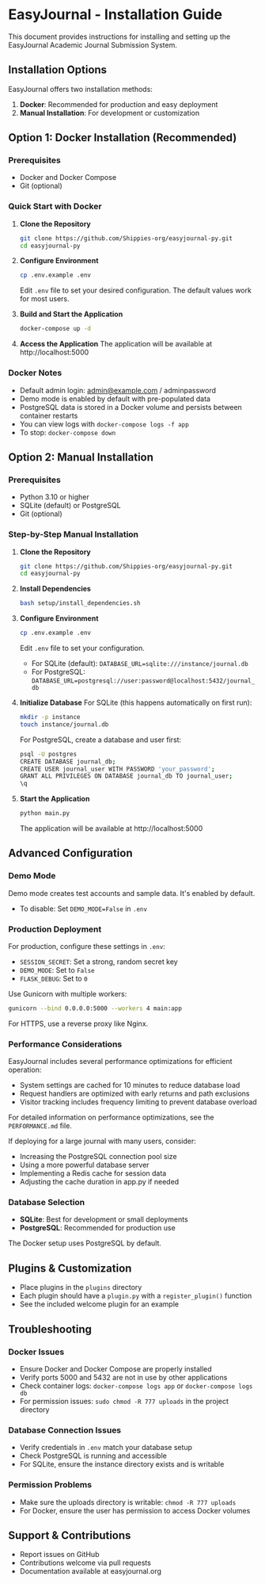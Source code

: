 # EasyJournal - Installation Guide

This document provides instructions for installing and setting up the EasyJournal Academic Journal Submission System.

## Installation Options

EasyJournal offers two installation methods:
1. **Docker**: Recommended for production and easy deployment
2. **Manual Installation**: For development or customization

## Option 1: Docker Installation (Recommended)

### Prerequisites
- Docker and Docker Compose
- Git (optional)

### Quick Start with Docker

1. **Clone the Repository**
   ```bash
   git clone https://github.com/Shippies-org/easyjournal-py.git
   cd easyjournal-py
   ```

2. **Configure Environment**
   ```bash
   cp .env.example .env
   ```
   Edit `.env` file to set your desired configuration. The default values work for most users.

3. **Build and Start the Application**
   ```bash
   docker-compose up -d
   ```

4. **Access the Application**
   The application will be available at http://localhost:5000

### Docker Notes
- Default admin login: admin@example.com / adminpassword
- Demo mode is enabled by default with pre-populated data
- PostgreSQL data is stored in a Docker volume and persists between container restarts
- You can view logs with `docker-compose logs -f app`
- To stop: `docker-compose down`

## Option 2: Manual Installation

### Prerequisites
- Python 3.10 or higher
- SQLite (default) or PostgreSQL
- Git (optional)

### Step-by-Step Manual Installation

1. **Clone the Repository**
   ```bash
   git clone https://github.com/Shippies-org/easyjournal-py.git
   cd easyjournal-py
   ```

2. **Install Dependencies**
   ```bash
   bash setup/install_dependencies.sh
   ```

3. **Configure Environment**
   ```bash
   cp .env.example .env
   ```
   Edit `.env` file to set your configuration.
   - For SQLite (default): `DATABASE_URL=sqlite:///instance/journal.db`
   - For PostgreSQL: `DATABASE_URL=postgresql://user:password@localhost:5432/journal_db`

4. **Initialize Database**
   For SQLite (this happens automatically on first run):
   ```bash
   mkdir -p instance
   touch instance/journal.db
   ```

   For PostgreSQL, create a database and user first:
   ```bash
   psql -U postgres
   CREATE DATABASE journal_db;
   CREATE USER journal_user WITH PASSWORD 'your_password';
   GRANT ALL PRIVILEGES ON DATABASE journal_db TO journal_user;
   \q
   ```

5. **Start the Application**
   ```bash
   python main.py
   ```
   The application will be available at http://localhost:5000

## Advanced Configuration

### Demo Mode
Demo mode creates test accounts and sample data. It's enabled by default.
- To disable: Set `DEMO_MODE=False` in `.env`

### Production Deployment
For production, configure these settings in `.env`:
- `SESSION_SECRET`: Set a strong, random secret key
- `DEMO_MODE`: Set to `False`
- `FLASK_DEBUG`: Set to `0`

Use Gunicorn with multiple workers:
```bash
gunicorn --bind 0.0.0.0:5000 --workers 4 main:app
```

For HTTPS, use a reverse proxy like Nginx.

### Performance Considerations
EasyJournal includes several performance optimizations for efficient operation:

- System settings are cached for 10 minutes to reduce database load
- Request handlers are optimized with early returns and path exclusions
- Visitor tracking includes frequency limiting to prevent database overload

For detailed information on performance optimizations, see the `PERFORMANCE.md` file.

If deploying for a large journal with many users, consider:
- Increasing the PostgreSQL connection pool size
- Using a more powerful database server
- Implementing a Redis cache for session data
- Adjusting the cache duration in app.py if needed

### Database Selection
- **SQLite**: Best for development or small deployments
- **PostgreSQL**: Recommended for production use
  
The Docker setup uses PostgreSQL by default.

## Plugins & Customization
- Place plugins in the `plugins` directory
- Each plugin should have a `plugin.py` with a `register_plugin()` function
- See the included welcome plugin for an example

## Troubleshooting

### Docker Issues
- Ensure Docker and Docker Compose are properly installed
- Verify ports 5000 and 5432 are not in use by other applications
- Check container logs: `docker-compose logs app` or `docker-compose logs db`
- For permission issues: `sudo chmod -R 777 uploads` in the project directory

### Database Connection Issues
- Verify credentials in `.env` match your database setup
- Check PostgreSQL is running and accessible
- For SQLite, ensure the instance directory exists and is writable

### Permission Problems
- Make sure the uploads directory is writable: `chmod -R 777 uploads`
- For Docker, ensure the user has permission to access Docker volumes

## Support & Contributions
- Report issues on GitHub
- Contributions welcome via pull requests
- Documentation available at easyjournal.org